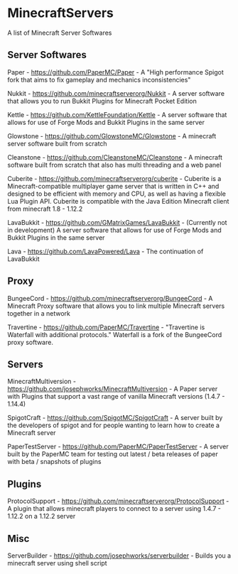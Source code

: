 # MinecraftServers
A list of Minecraft Server Softwares

## Server Softwares

Paper - https://github.com/PaperMC/Paper - A "High performance Spigot fork that aims to fix gameplay and mechanics inconsistencies"

Nukkit - https://github.com/minecraftserverorg/Nukkit - A server software that allows you to run Bukkit Plugins for Minecraft Pocket Edition

Kettle - https://github.com/KettleFoundation/Kettle - A server software that allows for use of Forge Mods and Bukkit Plugins in the same server

Glowstone - https://github.com/GlowstoneMC/Glowstone - A minecraft server software built from scratch

Cleanstone - https://github.com/CleanstoneMC/Cleanstone - A minecraft software built from scratch that also has multi threading and a web panel

Cuberite - https://github.com/minecraftserverorg/cuberite - Cuberite is a Minecraft-compatible multiplayer game server that is written in C++ and designed to be efficient with memory and CPU, as well as having a flexible Lua Plugin API. Cuberite is compatible with the Java Edition Minecraft client from minecraft 1.8 - 1.12.2

LavaBukkit - https://github.com/GMatrixGames/LavaBukkit - (Currently not in development) A server software that allows for use of Forge Mods and Bukkit Plugins in the same server

Lava - https://github.com/LavaPowered/Lava - The continuation of LavaBukkit

## Proxy

BungeeCord - https://github.com/minecraftserverorg/BungeeCord - A Minecraft Proxy software that allows you to link multiple Minecraft servers together in a network

Travertine - https://github.com/PaperMC/Travertine - "Travertine is Waterfall with additional protocols." Waterfall is a fork of the BungeeCord proxy software.

## Servers

MinecraftMultiversion - https://github.com/josephworks/MinecraftMultiversion - A Paper server with Plugins that support a vast range of vanilla Minecraft versions (1.4.7 - 1.14.4)

SpigotCraft - https://github.com/SpigotMC/SpigotCraft - A server built by the developers of spigot and for people wanting to learn how to create a Minecraft server

PaperTestServer - https://github.com/PaperMC/PaperTestServer - A server built by the PaperMC team for testing out latest / beta releases of paper with beta / snapshots of plugins

## Plugins

ProtocolSupport - https://github.com/minecraftserverorg/ProtocolSupport - A plugin that allows minecraft players to connect to a server using 1.4.7 - 1.12.2 on a 1.12.2 server

## Misc

ServerBuilder - https://github.com/josephworks/serverbuilder - Builds you a minecraft server using shell script
